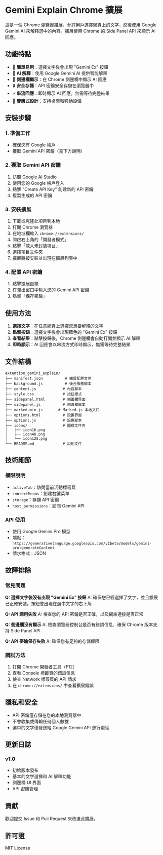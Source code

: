 # Gemini Explain Chrome 擴展

這是一個 Chrome 瀏覽器擴展，允許用戶選擇網頁上的文字，然後使用 Google Gemini AI 來解釋選中的內容。擴展使用 Chrome 的 Side Panel API 來顯示 AI 回應。

## 功能特點

- 🎯 **簡單易用**：選擇文字後會出現 "Gemini Ex" 按鈕
- 🤖 **AI 解釋**：使用 Google Gemini AI 提供智能解釋
- 📱 **側邊欄顯示**：在 Chrome 側邊欄中顯示 AI 回應
- 🔒 **安全存儲**：API 密鑰安全存儲在瀏覽器中
- ⚡ **串流回應**：即時顯示 AI 回應，無需等待完整結果
- 📱 **響應式設計**：支持桌面和移動設備

## 安裝步驟

### 1. 準備工作
- 確保您有 Google 帳戶
- 獲取 Gemini API 密鑰（見下方說明）

### 2. 獲取 Gemini API 密鑰
1. 訪問 [Google AI Studio](https://makersuite.google.com/app/apikey)
2. 使用您的 Google 帳戶登入
3. 點擊 "Create API Key" 創建新的 API 密鑰
4. 複製生成的 API 密鑰

### 3. 安裝擴展
1. 下載或克隆此項目到本地
2. 打開 Chrome 瀏覽器
3. 在地址欄輸入 `chrome://extensions/`
4. 開啟右上角的「開發者模式」
5. 點擊「載入未封裝項目」
6. 選擇項目文件夾
7. 擴展將被安裝並出現在擴展列表中

### 4. 配置 API 密鑰
1. 點擊擴展圖標
2. 在彈出窗口中輸入您的 Gemini API 密鑰
3. 點擊「保存密鑰」

## 使用方法

1. **選擇文字**：在任意網頁上選擇您想要解釋的文字
2. **點擊按鈕**：選擇文字後會出現藍色的 "Gemini Ex" 按鈕
3. **查看結果**：點擊按鈕後，Chrome 側邊欄會自動打開並顯示 AI 解釋
4. **即時顯示**：AI 回應會以串流方式即時顯示，無需等待完整結果

## 文件結構

```
extention_gemini_explain/
├── manifest.json          # 擴展配置文件
├── background.js          # 後台服務腳本
├── content.js            # 內容腳本
├── style.css             # 按鈕樣式
├── sidepanel.html        # 側邊欄界面
├── sidepanel.js          # 側邊欄腳本
├── marked.min.js       # Marked.js 本地文件
├── options.html          # 設置界面
├── options.js            # 設置腳本
├── icons/                # 圖標文件夾
│   ├── icon16.png
│   ├── icon48.png
│   └── icon128.png
└── README.md             # 說明文件
```

## 技術細節

### 權限說明
- `activeTab`：訪問當前活動標籤頁
- `contextMenus`：創建右鍵菜單
- `storage`：存儲 API 密鑰
- `host_permissions`：訪問 Gemini API

### API 使用
- 使用 Google Gemini Pro 模型
- 端點：`https://generativelanguage.googleapis.com/v1beta/models/gemini-pro:generateContent`
- 請求格式：JSON

## 故障排除

### 常見問題

**Q: 選擇文字後沒有出現 "Gemini Ex" 按鈕**
A: 確保您已經選擇了文字，並且擴展已正確安裝。按鈕會出現在選中文字的右下角

**Q: API 調用失敗**
A: 檢查您的 API 密鑰是否正確，以及網絡連接是否正常

**Q: 側邊欄沒有顯示**
A: 檢查瀏覽器控制台是否有錯誤信息，確保 Chrome 版本支持 Side Panel API

**Q: API 密鑰保存失敗**
A: 確保您有足夠的存儲權限

### 調試方法
1. 打開 Chrome 開發者工具（F12）
2. 查看 Console 標籤頁的錯誤信息
3. 檢查 Network 標籤頁的 API 請求
4. 在 `chrome://extensions/` 中查看擴展錯誤

## 隱私和安全

- API 密鑰僅存儲在您的本地瀏覽器中
- 不會收集或傳輸任何個人數據
- 選中的文字僅發送給 Google Gemini API 進行處理

## 更新日誌

### v1.0
- 初始版本發布
- 基本的文字選擇和 AI 解釋功能
- 側邊欄 UI 界面
- API 密鑰管理

## 貢獻

歡迎提交 Issue 和 Pull Request 來改進此擴展。

## 許可證

MIT License
